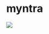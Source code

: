 # myntra
<img src="https://user-images.githubusercontent.com/125493546/226327217-79b3c2d9-d0f1-4a12-88d2-992a812fd2d7.png"/>

